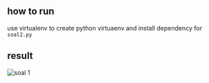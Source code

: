 ## how to run

use virtualenv to create python virtuaenv and install dependency for `soal2.py`


## result
![soal 1](https://github.com/413x1/staptest/assets/100669973/e6179573-4eb1-4e44-b698-77fb13c50bfe)
